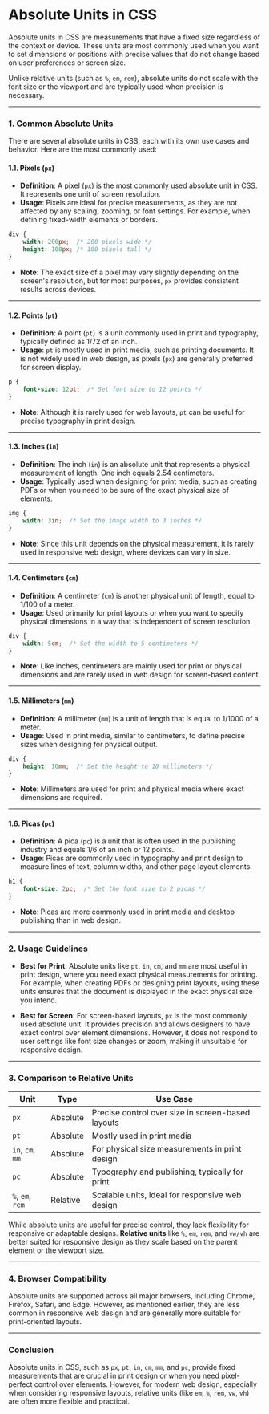# Absolute Units in CSS

Absolute units in CSS are measurements that have a fixed size regardless of the context or device. These units are most commonly used when you want to set dimensions or positions with precise values that do not change based on user preferences or screen size.

Unlike relative units (such as `%`, `em`, `rem`), absolute units do not scale with the font size or the viewport and are typically used when precision is necessary.

---

### 1. **Common Absolute Units**

There are several absolute units in CSS, each with its own use cases and behavior. Here are the most commonly used:

#### **1.1. Pixels (`px`)**
- **Definition**: A pixel (`px`) is the most commonly used absolute unit in CSS. It represents one unit of screen resolution.
- **Usage**: Pixels are ideal for precise measurements, as they are not affected by any scaling, zooming, or font settings. For example, when defining fixed-width elements or borders.
  
```css
div {
    width: 200px;  /* 200 pixels wide */
    height: 100px; /* 100 pixels tall */
}
```

- **Note**: The exact size of a pixel may vary slightly depending on the screen's resolution, but for most purposes, `px` provides consistent results across devices.

---

#### **1.2. Points (`pt`)**
- **Definition**: A point (`pt`) is a unit commonly used in print and typography, typically defined as 1/72 of an inch. 
- **Usage**: `pt` is mostly used in print media, such as printing documents. It is not widely used in web design, as pixels (`px`) are generally preferred for screen display.

```css
p {
    font-size: 12pt;  /* Set font size to 12 points */
}
```

- **Note**: Although it is rarely used for web layouts, `pt` can be useful for precise typography in print design.

---

#### **1.3. Inches (`in`)**
- **Definition**: The inch (`in`) is an absolute unit that represents a physical measurement of length. One inch equals 2.54 centimeters.
- **Usage**: Typically used when designing for print media, such as creating PDFs or when you need to be sure of the exact physical size of elements.

```css
img {
    width: 3in;  /* Set the image width to 3 inches */
}
```

- **Note**: Since this unit depends on the physical measurement, it is rarely used in responsive web design, where devices can vary in size.

---

#### **1.4. Centimeters (`cm`)**
- **Definition**: A centimeter (`cm`) is another physical unit of length, equal to 1/100 of a meter.
- **Usage**: Used primarily for print layouts or when you want to specify physical dimensions in a way that is independent of screen resolution.

```css
div {
    width: 5cm;  /* Set the width to 5 centimeters */
}
```

- **Note**: Like inches, centimeters are mainly used for print or physical dimensions and are rarely used in web design for screen-based content.

---

#### **1.5. Millimeters (`mm`)**
- **Definition**: A millimeter (`mm`) is a unit of length that is equal to 1/1000 of a meter.
- **Usage**: Used in print media, similar to centimeters, to define precise sizes when designing for physical output.

```css
div {
    height: 10mm;  /* Set the height to 10 millimeters */
}
```

- **Note**: Millimeters are used for print and physical media where exact dimensions are required.

---

#### **1.6. Picas (`pc`)**
- **Definition**: A pica (`pc`) is a unit that is often used in the publishing industry and equals 1/6 of an inch or 12 points.
- **Usage**: Picas are commonly used in typography and print design to measure lines of text, column widths, and other page layout elements.

```css
h1 {
    font-size: 2pc;  /* Set the font size to 2 picas */
}
```

- **Note**: Picas are more commonly used in print media and desktop publishing than in web design.

---

### 2. **Usage Guidelines**

- **Best for Print**: Absolute units like `pt`, `in`, `cm`, and `mm` are most useful in print design, where you need exact physical measurements for printing. For example, when creating PDFs or designing print layouts, using these units ensures that the document is displayed in the exact physical size you intend.
  
- **Best for Screen**: For screen-based layouts, `px` is the most commonly used absolute unit. It provides precision and allows designers to have exact control over element dimensions. However, it does not respond to user settings like font size changes or zoom, making it unsuitable for responsive design.

---

### 3. **Comparison to Relative Units**

| **Unit**       | **Type**        | **Use Case**                                      |
|----------------|-----------------|---------------------------------------------------|
| `px`           | Absolute        | Precise control over size in screen-based layouts |
| `pt`           | Absolute        | Mostly used in print media                       |
| `in`, `cm`, `mm` | Absolute      | For physical size measurements in print design   |
| `pc`           | Absolute        | Typography and publishing, typically for print    |
| `%`, `em`, `rem`| Relative        | Scalable units, ideal for responsive web design  |

While absolute units are useful for precise control, they lack flexibility for responsive or adaptable designs. **Relative units** like `%`, `em`, `rem`, and `vw/vh` are better suited for responsive design as they scale based on the parent element or the viewport size.

---

### 4. **Browser Compatibility**

Absolute units are supported across all major browsers, including Chrome, Firefox, Safari, and Edge. However, as mentioned earlier, they are less common in responsive web design and are generally more suitable for print-oriented layouts.

---

### Conclusion

Absolute units in CSS, such as `px`, `pt`, `in`, `cm`, `mm`, and `pc`, provide fixed measurements that are crucial in print design or when you need pixel-perfect control over elements. However, for modern web design, especially when considering responsive layouts, relative units (like `em`, `%`, `rem`, `vw`, `vh`) are often more flexible and practical.
